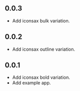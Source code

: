 ## 0.0.3

* Add iconsax bulk variation.

## 0.0.2

* Add iconsax outline variation.

## 0.0.1

* Add iconsax bold variation.
* Add example app.
